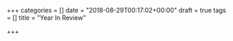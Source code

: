+++
categories = []
date = "2018-08-29T00:17:02+00:00"
draft = true
tags = []
title = "Year In Review"

+++
